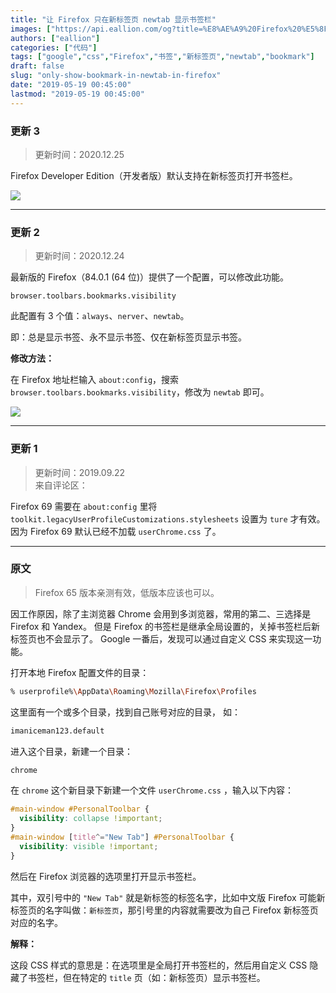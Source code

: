 ```yaml
---
title: "让 Firefox 只在新标签页 newtab 显示书签栏"
images: ["https://api.eallion.com/og?title=%E8%AE%A9%20Firefox%20%E5%8F%AA%E5%9C%A8%E6%96%B0%E6%A0%87%E7%AD%BE%E9%A1%B5%20newtab%20%E6%98%BE%E7%A4%BA%E4%B9%A6%E7%AD%BE%E6%A0%8F"]
authors: ["eallion"]
categories: ["代码"]
tags: ["google","css","Firefox","书签","新标签页","newtab","bookmark"]
draft: false
slug: "only-show-bookmark-in-newtab-in-firefox"
date: "2019-05-19 00:45:00"
lastmod: "2019-05-19 00:45:00"
---
```


### 更新 3

> 更新时间：2020.12.25

Firefox Developer Edition（开发者版）默认支持在新标签页打开书签栏。

![](https://images.eallion.com/images/2020/12/firefox-dev.png)

---

### 更新 2

> 更新时间：2020.12.24

最新版的 Firefox（84.0.1 (64 位)）提供了一个配置，可以修改此功能。

`browser.toolbars.bookmarks.visibility`

此配置有 3 个值：`always`、`nerver`、`newtab`。

即：总是显示书签、永不显示书签、仅在新标签页显示书签。

**修改方法：**

在 Firefox 地址栏输入 `about:config`，搜索 `browser.toolbars.bookmarks.visibility`，修改为 `newtab` 即可。

![](https://images.eallion.com/images/2020/12/firefox-newtab.png)

---

### 更新 1

> 更新时间：2019.09.22  
> 来自评论区：

Firefox 69 需要在 `about:config` 里将 `toolkit.legacyUserProfileCustomizations.stylesheets` 设置为 `ture` 才有效。
因为 Firefox 69 默认已经不加载 `userChrome.css` 了。

---

### 原文

> Firefox 65 版本亲测有效，低版本应该也可以。

因工作原因，除了主浏览器 Chrome 会用到多浏览器，常用的第二、三选择是 Firefox 和 Yandex。
但是 Firefox 的书签栏是继承全局设置的，关掉书签栏后新标签页也不会显示了。
Google 一番后，发现可以通过自定义 CSS 来实现这一功能。

打开本地 Firefox 配置文件的目录：

```bash
% userprofile%\AppData\Roaming\Mozilla\Firefox\Profiles
```

这里面有一个或多个目录，找到自己账号对应的目录，
如：

```bash
imaniceman123.default
```

进入这个目录，新建一个目录：

```bash
chrome
```

在 `chrome` 这个新目录下新建一个文件 `userChrome.css` ，输入以下内容：

```css
#main-window #PersonalToolbar {
  visibility: collapse !important;
}
#main-window [title^="New Tab"] #PersonalToolbar {
  visibility: visible !important;
}
```

然后在 Firefox 浏览器的选项里打开显示书签栏。

其中，双引号中的 `"New Tab"` 就是新标签的标签名字，比如中文版 Firefox 可能新标签页的名字叫做：``新标签页``，那引号里的内容就需要改为自己 Firefox 新标签页对应的名字。

**解释：**

这段 CSS 样式的意思是：在选项里是全局打开书签栏的，然后用自定义 CSS 隐藏了书签栏，但在特定的 `title` 页（如：新标签页）显示书签栏。
